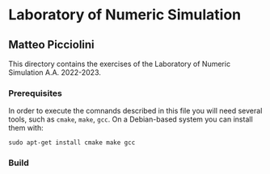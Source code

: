 # Laboratory of Numeric Simulation
## Matteo Picciolini
This directory contains the exercises of the Laboratory of Numeric Simulation A.A. 2022-2023.


### Prerequisites
In order to execute the comnands described in this file you will need several tools, such as `cmake`, `make`, `gcc`. On a Debian-based system you can install them with:

```
sudo apt-get install cmake make gcc
```



### Build